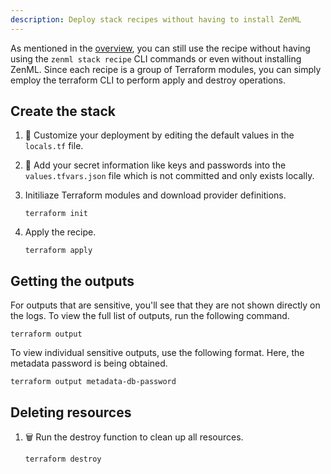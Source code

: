 ```yaml
---
description: Deploy stack recipes without having to install ZenML
---
```


As mentioned in the [overview](./overview.md), you can still use the recipe without having using the `zenml stack recipe` CLI commands or even without installing ZenML. Since each recipe is a group of Terraform modules, you can simply employ the terraform CLI to perform apply and destroy operations.

## Create the stack

1. 🎨 Customize your deployment by editing the default values in the `locals.tf` file.

2. 🔐 Add your secret information like keys and passwords into the `values.tfvars.json` file which is not committed and only exists locally.

3. Initiliaze Terraform modules and download provider definitions.
    ```
    terraform init
    ```

4. Apply the recipe.
    ```
    terraform apply
    ```

## Getting the outputs

For outputs that are sensitive, you'll see that they are not shown directly on the logs. To view the full list of outputs, run the following command.

```
terraform output
```

To view individual sensitive outputs, use the following format. Here, the metadata password is being obtained.

```
terraform output metadata-db-password
```

## Deleting resources

1. 🗑️ Run the destroy function to clean up all resources.
    ```
    terraform destroy
    ```
